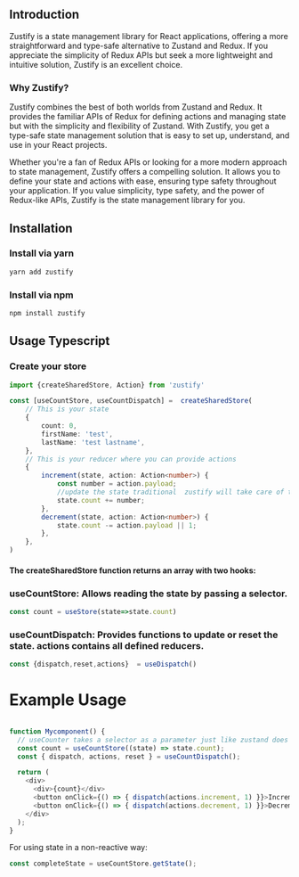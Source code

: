 ## Introduction

Zustify is a state management library for React applications, offering a more straightforward and type-safe alternative to Zustand and Redux. If you appreciate the simplicity of Redux APIs but seek a more lightweight and intuitive solution, Zustify is an excellent choice.

### Why Zustify?

Zustify combines the best of both worlds from Zustand and Redux. It provides the familiar APIs of Redux for defining actions and managing state but with the simplicity and flexibility of Zustand. With Zustify, you get a type-safe state management solution that is easy to set up, understand, and use in your React projects.

Whether you're a fan of Redux APIs or looking for a more modern approach to state management, Zustify offers a compelling solution. It allows you to define your state and actions with ease, ensuring type safety throughout your application. If you value simplicity, type safety, and the power of Redux-like APIs, Zustify is the state management library for you.

## Installation 

### Install via yarn
```ts
yarn add zustify
```
### Install via npm
```ts
npm install zustify
```

## Usage Typescript
### Create your store 
```ts
import {createSharedStore, Action} from 'zustify' 

const [useCountStore, useCountDispatch] =  createSharedStore(
    // This is your state
    {
        count: 0,
        firstName: 'test',
        lastName: 'test lastname',
    },
    // This is your reducer where you can provide actions
    {
        increment(state, action: Action<number>) {
            const number = action.payload;
            //update the state traditional  zustify will take care of the rerendering
            state.count += number;
        },
        decrement(state, action: Action<number>) {
            state.count -= action.payload || 1;
        },
    },
)
```

#### The createSharedStore function returns an array with two hooks:

### useCountStore: Allows reading the state by passing a selector.
```ts
const count = useStore(state=>state.count)
```

### useCountDispatch: Provides functions to update or reset the state. actions contains all defined reducers.

```ts
const {dispatch,reset,actions}  = useDispatch()
```

# Example Usage
```javascript

function Mycomponent() {
  // useCounter takes a selector as a parameter just like zustand does
  const count = useCountStore((state) => state.count);
  const { dispatch, actions, reset } = useCountDispatch();

  return (
    <div>
      <div>{count}</div>
      <button onClick={() => { dispatch(actions.increment, 1) }}>Increment</button>
      <button onClick={() => { dispatch(actions.decrement, 1) }}>Decrement</button>
    </div>
  );
}
```


For using state in a non-reactive way:

```javascript
const completeState = useCountStore.getState();

```


